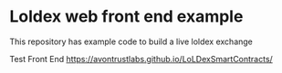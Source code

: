 # Loldex web front end example

This repository has example code to build a live loldex exchange

Test Front End https://avontrustlabs.github.io/LoLDexSmartContracts/




